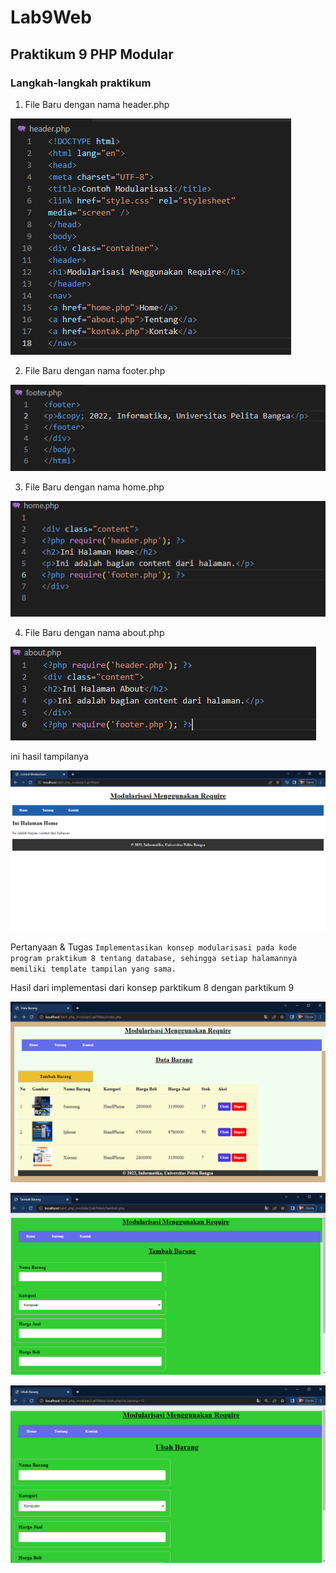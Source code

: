 # Lab9Web
## Praktikum 9 PHP Modular

### Langkah-langkah praktikum

1. File Baru dengan nama header.php

![1.png](img/1.png)

2. File Baru dengan nama footer.php

![2.png](img/2.png)

3. File Baru dengan nama home.php

![3.png](img/3.png)

4. File Baru dengan nama about.php

![4.png](img/4.png)

ini hasil tampilanya

![5.png](img/5.png)

Pertanyaan & Tugas
`Implementasikan konsep modularisasi pada kode program praktikum 8 tentang database, sehingga setiap halamannya memiliki template tampilan yang sama.`

Hasil dari implementasi dari konsep parktikum 8 dengan parktikum 9

![6.png](img/6.png)

![7.png](img/7.png)

![8.png](img/8.png)